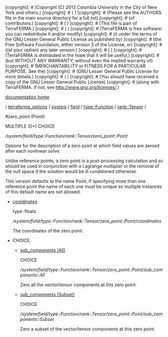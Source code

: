 [copyright]: # (Copyright (C) 2013 Columbia University in the City of New York and others.)
[copyright]: # ( )
[copyright]: # (Please see the AUTHORS file in the main source directory for a full list)
[copyright]: # (of contributors.)
[copyright]: # ( )
[copyright]: # (This file is part of TerraFERMA.)
[copyright]: # ( )
[copyright]: # (TerraFERMA is free software: you can redistribute it and/or modify)
[copyright]: # (it under the terms of the GNU Lesser General Public License as published by)
[copyright]: # (the Free Software Foundation, either version 3 of the License, or)
[copyright]: # ((at your option) any later version.)
[copyright]: # ( )
[copyright]: # (TerraFERMA is distributed in the hope that it will be useful,)
[copyright]: # (but WITHOUT ANY WARRANTY; without even the implied warranty of)
[copyright]: # (MERCHANTABILITY or FITNESS FOR A PARTICULAR PURPOSE. See the)
[copyright]: # (GNU Lesser General Public License for more details.)
[copyright]: # ( )
[copyright]: # (You should have received a copy of the GNU Lesser General Public License)
[copyright]: # (along with TerraFERMA. If not, see <http://www.gnu.org/licenses/>.)

[documentation home](https://github.com/terraferma/terraferma/wiki/Documentation)

/ [terraferma_options](../../../../../terraferma_options.md) / [system](../../../../system.md) / [field](../../../field.md) / [type::Function](../../type__Function.md) / [rank::Tensor](../rank__Tensor.md) /

#zero_point (Point)

MULTIPLE (0+) CHOICE 

*/system/field/type::Function/rank::Tensor/zero_point::Point*

Options for the description of a zero point at which field values are zeroed after each nonlinear solve.

Unlike reference points, a zero point is a post-processing calculation and so should be used in conjunction 
with a Lagrange multiplier or the removal of the null space if the solution would be ill conditioned otherwise.

This version defaults to the name Point.  If specifying more than one reference point the name of each 
one must be unique so multiple instances of this default name are not allowed.

* [coordinates](zero_point__Point/coordinates.md "child")

    type: floats

    */system/field/type::Function/rank::Tensor/zero_point::Point/coordinates*

    The coordinates of the zero point.

* CHOICE:
    * [sub_components (All)](zero_point__Point/sub_components__All.md "child")

        CHOICE 

        */system/field/type::Function/rank::Tensor/zero_point::Point/sub_components::All*

        Zero all the vector/tensor components at this zero point.

    * [sub_components (Subset)](zero_point__Point/sub_components__Subset.md "child")

        CHOICE 

        */system/field/type::Function/rank::Tensor/zero_point::Point/sub_components::Subset*

        Zero a subset of the vector/tensor components at this zero point.

[autogenerated]: # (This file was automatically generated from the schema file:/home/cwilson/repos/github/TerraFERMA/TerraFERMA/buckettools/schemas/function.rng.)

